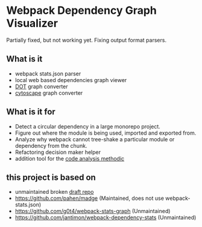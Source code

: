 # Webpack Dependency Graph Visualizer

Partially fixed, but not working yet. Fixing output format parsers.

## What is it

 * webpack stats.json parser
 * local web based dependencies graph viewer
 * [DOT]() graph converter
 * [cytoscape]() graph converter

## What is it for

- Detect a circular dependency in a large monorepo project.
- Figure out where the module is being used, imported and exported from.
- Analyze why webpack cannot tree-shake a particular module or dependency from the chunk.
- Refactoring decision maker helper
- addition tool for the [code analysis methodic](https://github.com/bskydive/code_quality_js)

## this project is based on 

- unmaintained broken [draft repo](https://github.com/heypoom/webpack-dep-graph)
- https://github.com/pahen/madge (Maintained, does not use webpack-stats.json)
- https://github.com/g0t4/webpack-stats-graph (Unmaintained)
- https://github.com/jantimon/webpack-dependency-stats (Unmaintained)

